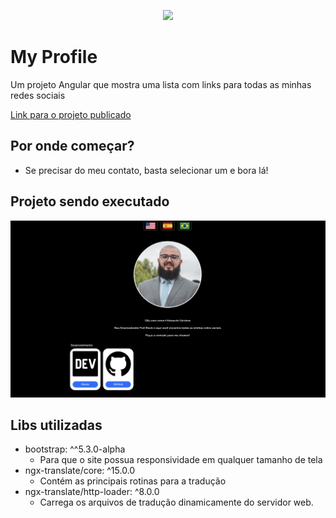 <p align="center">
  <img src="https://media.tenor.com/zqbTB_um-dkAAAAd/heart-shape-heart-sign.gif" />
</p>

# My Profile

Um projeto Angular que mostra uma lista com links para todas as minhas redes sociais

[Link para o projeto publicado](https://eduardocordova21.github.io/my-profile/)

## Por onde começar?

- Se precisar do meu contato, basta selecionar um e bora lá!

## Projeto sendo executado

![](https://github.com/eduardocordova21/my-profile/blob/main/src/assets/images/demo.png?raw=true)

## Libs utilizadas

- bootstrap: ^^5.3.0-alpha
  - Para que o site possua responsividade em qualquer tamanho de tela
- ngx-translate/core: ^15.0.0
  - Contém as principais rotinas para a tradução
- ngx-translate/http-loader: ^8.0.0
  - Carrega os arquivos de tradução dinamicamente do servidor web.
